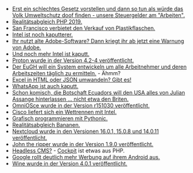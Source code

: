 * [Erst ein schlechtes Gesetz vorstellen und dann so tun als würde das Volk Umweltschutz doof finden - unsere Steuergelder am "Arbeiten".](http://www.sonnenseite.com/de/politik/kein-wunder-dass-die-buerger-abwinken.html)
* [Realitätsabgleich PHP 2019.](https://stitcher.io/blog/php-in-2019)
* [San Francisco verbietet den Verkauf von Plastikflaschen.](https://netzfrauen.org/2019/05/15/san-francisco-2/)
* [Intel ist noch kaputterer.](https://www.pro-linux.de/news/1/27065/zombieload-neue-cpu-sicherheitsl%C3%BCcke-entdeckt.html)
* [Ihr nutzt alte Adobe-Software? Dann kriegt ihr ab jetzt eine Warnung von Adobe.](https://blog.fefe.de/?ts=a22565be)
* [Und noch mehr Intel ist kaputt.](https://blog.fefe.de/?ts=a225f5e5)
* [Proton wurde in der Version 4.2-4 veröffentlicht.](https://www.phoronix.com/scan.php?page=news_item&px=Proton-4.2-4-Released)
* [Der EuGH will ein System entwickeln um alle Arbeitnehmer und deren Arbeitszeiten täglich zu ermitteln.](https://blog.fefe.de/?ts=a22455e8) - Ähmm?
* [Excel in HTML oder JSON umwandeln? Gibt es!](https://opensource.com/article/19/5/convert-excel-files-html-json)
* [WhatsApp ist auch kaputt.](https://blog.fefe.de/?ts=a2249d8c)
* [Schon komisch, die Botschaft Ecuadors will den USA alles von Julian Assange hinterlassen ... nicht etwa den Briten.](https://blog.fefe.de/?ts=a2278616)
* [OmniOSce wurde in der Version r151030 veröffentlicht.](https://www.pro-linux.de/news/1/27055/omniosce-r151030-als-langfristig-unterst%C3%BCtzte-version-erschienen.html)
* [Cisco liefert sich ein Wettrennen mit Intel.](https://blog.fefe.de/?ts=a2248a1a)
* [Grafisch programmieren mit Pythonic.](https://www.pro-linux.de/artikel/2/1972/das-grafische-programmierwerkzeug-pythonic.html)
* [Realitätsabgleich Bananen.](https://netzfrauen.org/2019/05/16/bananas-2/)
* [Nextcloud wurde in den Versionen 16.0.1, 15.0.8 und 14.0.11 veröffentlicht.](https://nextcloud.com/blog/nextcloud-16.0.1-and-other-updates-out/)
* [John the ripper wurde in der Version 1.9.0 veröffentlicht.](https://www.pro-linux.de/news/1/27068/john-the-ripper-190-freigegeben.html)
* [Headless CMS?](https://opensource.com/article/19/5/headless-cms) - [Cockpit](https://getcockpit.com/) ist etwas aus PHP.
* [Google rollt deutlich mehr Werbung auf ihrem Android aus.](https://blog.fefe.de/?ts=a222278b)
* [Wine wurde in der Version 4.0.1 veröffentlicht.](https://www.phoronix.com/scan.php?page=news_item&px=Wine-4.0.1-Released)
